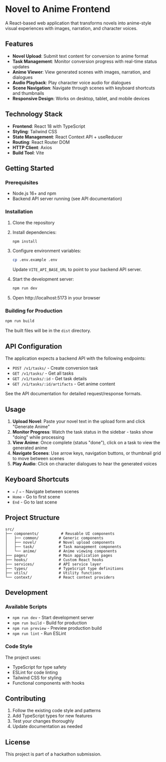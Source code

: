 # Novel to Anime Frontend

A React-based web application that transforms novels into anime-style visual experiences with images, narration, and character voices.

## Features

- **Novel Upload**: Submit text content for conversion to anime format
- **Task Management**: Monitor conversion progress with real-time status updates
- **Anime Viewer**: View generated scenes with images, narration, and dialogues
- **Audio Playback**: Play character voice audio for dialogues
- **Scene Navigation**: Navigate through scenes with keyboard shortcuts and thumbnails
- **Responsive Design**: Works on desktop, tablet, and mobile devices

## Technology Stack

- **Frontend**: React 18 with TypeScript
- **Styling**: Tailwind CSS
- **State Management**: React Context API + useReducer
- **Routing**: React Router DOM
- **HTTP Client**: Axios
- **Build Tool**: Vite

## Getting Started

### Prerequisites

- Node.js 16+ and npm
- Backend API server running (see API documentation)

### Installation

1. Clone the repository
2. Install dependencies:
   ```bash
   npm install
   ```

3. Configure environment variables:
   ```bash
   cp .env.example .env
   ```
   Update `VITE_API_BASE_URL` to point to your backend API server.

4. Start the development server:
   ```bash
   npm run dev
   ```

5. Open http://localhost:5173 in your browser

### Building for Production

```bash
npm run build
```

The built files will be in the `dist` directory.

## API Configuration

The application expects a backend API with the following endpoints:

- `POST /v1/tasks/` - Create conversion task
- `GET /v1/tasks/` - Get all tasks
- `GET /v1/tasks/:id` - Get task details
- `GET /v1/tasks/:id/artifacts` - Get anime content

See the API documentation for detailed request/response formats.

## Usage

1. **Upload Novel**: Paste your novel text in the upload form and click "Generate Anime"
2. **Monitor Progress**: Watch the task status in the sidebar - tasks show "doing" while processing
3. **View Anime**: Once complete (status "done"), click on a task to view the generated anime
4. **Navigate Scenes**: Use arrow keys, navigation buttons, or thumbnail grid to move between scenes
5. **Play Audio**: Click on character dialogues to hear the generated voices

## Keyboard Shortcuts

- `←` / `→` - Navigate between scenes
- `Home` - Go to first scene
- `End` - Go to last scene

## Project Structure

```
src/
├── components/          # Reusable UI components
│   ├── common/         # Generic components
│   ├── novel/          # Novel upload components
│   ├── task/           # Task management components
│   └── anime/          # Anime viewing components
├── pages/              # Main application pages
├── hooks/              # Custom React hooks
├── services/           # API service layer
├── types/              # TypeScript type definitions
├── utils/              # Utility functions
└── context/            # React context providers
```

## Development

### Available Scripts

- `npm run dev` - Start development server
- `npm run build` - Build for production
- `npm run preview` - Preview production build
- `npm run lint` - Run ESLint

### Code Style

The project uses:
- TypeScript for type safety
- ESLint for code linting
- Tailwind CSS for styling
- Functional components with hooks

## Contributing

1. Follow the existing code style and patterns
2. Add TypeScript types for new features
3. Test your changes thoroughly
4. Update documentation as needed

## License

This project is part of a hackathon submission.